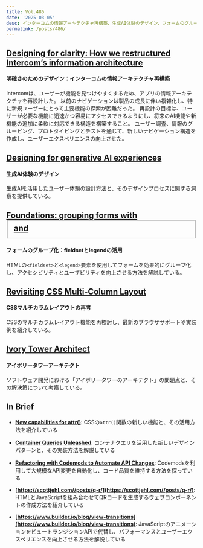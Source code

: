 ```yaml
---
title: Vol.486
date: '2025-03-05'
desc: インターコムの情報アーキテクチャ再構築、生成AI体験のデザイン、フォームのグループ化、ほか計10リンク
permalink: /posts/486/
---
```


## [Designing for clarity: How we restructured Intercom’s information architecture](https://www.intercom.com/blog/designing-for-clarity-restructuring-intercoms-information-architecture/)
#### 明確さのためのデザイン：インターコムの情報アーキテクチャ再構築

​Intercomは、ユーザーが機能を見つけやすくするため、アプリの情報アーキテクチャを再設計した。 以前のナビゲーションは製品の成長に伴い複雑化し、特に新規ユーザーにとって主要機能の探索が困難だった。 再設計の目標は、ユーザーが必要な機能に迅速かつ容易にアクセスできるようにし、将来のAI機能や新機能の追加に柔軟に対応できる構造を構築すること。 ユーザー調査、情報のグルーピング、プロトタイピングとテストを通じて、新しいナビゲーション構造を作成し、ユーザーエクスペリエンスの向上させた。​

## [Designing for generative AI experiences](https://adobe.design/stories/leading-design/designing-for-generative-ai-experiences)
#### 生成AI体験のデザイン

生成AIを活用したユーザー体験の設計方法と、そのデザインプロセスに関する洞察を提供している。

## [Foundations: grouping forms with <fieldset> and <legend>](https://tetralogical.com/blog/2025/01/31/foundations-fieldset-and-legend/)
#### フォームのグループ化：fieldsetとlegendの活用

HTMLの`<fieldset>`と`<legend>`要素を使用してフォームを効果的にグループ化し、アクセシビリティとユーザビリティを向上させる方法を解説している。

## [Revisiting CSS Multi-Column Layout](https://css-tricks.com/revisiting-css-multi-column-layout/)
#### CSSマルチカラムレイアウトの再考

CSSのマルチカラムレイアウト機能を再検討し、最新のブラウザサポートや実装例を紹介している。

## [Ivory Tower Architect](https://blog.alexewerlof.com/p/ivory-tower-architect)
#### アイボリータワーアーキテクト

ソフトウェア開発における「アイボリータワーのアーキテクト」の問題点と、その解決策について考察している。

## In Brief

- **[New capabilities for attr()](https://una.im/advanced-attr/)**: CSSの`attr()`関数の新しい機能と、その活用方法を紹介している

- **[Container Queries Unleashed](https://www.joshwcomeau.com/css/container-queries-unleashed/)**: コンテナクエリを活用した新しいデザインパターンと、その実装方法を解説している

- **[Refactoring with Codemods to Automate API Changes](https://martinfowler.com/articles/codemods-api-refactoring.html)**: Codemodsを利用して大規模なAPI変更を自動化し、コード品質を維持する方法を探っている

- **[https://scottjehl.com//posts/q-r/](https://scottjehl.com//posts/q-r/)**: HTMLとJavaScriptを組み合わせてQRコードを生成するウェブコンポーネントの作成方法を紹介している

- **[https://www.builder.io/blog/view-transitions](https://www.builder.io/blog/view-transitions)**: JavaScriptのアニメーションをビュートランジションAPIで代替し、パフォーマンスとユーザーエクスペリエンスを向上させる方法を解説している
